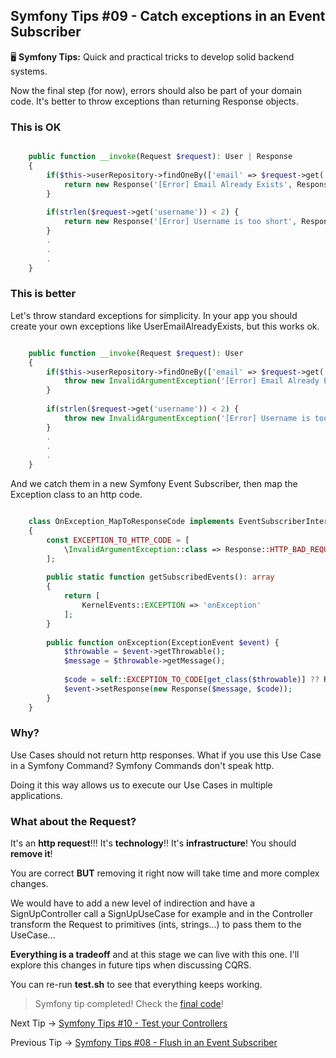 ## Symfony Tips #09 - Catch exceptions in an Event Subscriber

🖥 **Symfony Tips:** Quick and practical tricks to develop solid backend systems.

Now the final step (for now), errors should also be part of your domain code. It's better to throw exceptions than returning Response objects.

### This is OK

```php

    public function __invoke(Request $request): User | Response
    {
        if($this->userRepository->findOneBy(['email' => $request->get('email')])) {
            return new Response('[Error] Email Already Exists', Response::HTTP_CONFLICT);
        }
    
        if(strlen($request->get('username')) < 2) {
            return new Response('[Error] Username is too short', Response::HTTP_BAD_REQUEST);
        }
        .
        .
        .
    }
 ```   

### This is better

Let's throw standard exceptions for simplicity. In your app you should create your own exceptions like UserEmailAlreadyExists, but this works ok.

```php

    public function __invoke(Request $request): User
    {
        if($this->userRepository->findOneBy(['email' => $request->get('email')])) {
            throw new InvalidArgumentException('[Error] Email Already Exists');
        }
    
        if(strlen($request->get('username')) < 2) {
            throw new InvalidArgumentException('[Error] Username is too short');
        }
        .
        .
        .
    }
```  

And we catch them in a new Symfony Event Subscriber, then map the Exception class to an http code.

```php

    class OnException_MapToResponseCode implements EventSubscriberInterface
    {
        const EXCEPTION_TO_HTTP_CODE = [
            \InvalidArgumentException::class => Response::HTTP_BAD_REQUEST
        ];
    
        public static function getSubscribedEvents(): array
        {
            return [
                KernelEvents::EXCEPTION => 'onException'
            ];
        }
    
        public function onException(ExceptionEvent $event) {
            $throwable = $event->getThrowable();
            $message = $throwable->getMessage();
    
            $code = self::EXCEPTION_TO_CODE[get_class($throwable)] ?? Response::HTTP_INTERNAL_SERVER_ERROR;
            $event->setResponse(new Response($message, $code));
        }
    }
```  

### Why?

Use Cases should not return http responses. What if you use this Use Case in a Symfony Command? Symfony Commands don't speak http.

Doing it this way allows us to execute our Use Cases in multiple applications.

### What about the Request?

It's an **http request**!!! It's **technology**!! It's **infrastructure**! You should **remove it**!

You are correct **BUT** removing it right now will take time and more complex changes.

We would have to add a new level of indirection and have a SignUpController call a SignUpUseCase for example and in the Controller transform the Request to primitives (ints, strings...) to pass them to the UseCase...

**Everything is a tradeoff** and at this stage we can live with this one. I'll explore this changes in future tips when discussing CQRS.

You can re-run **test.sh** to see that everything keeps working.

> Symfony tip completed! Check the [final code](https://github.com/albertobeiz/symfony-tips/tree/09)!

Next Tip -> [Symfony Tips #10 - Test your Controllers](https://github.com/albertobeiz/symfony-tips/tree/10)

Previous Tip -> [Symfony Tips #08 - Flush in an Event Subscriber](https://github.com/albertobeiz/symfony-tips/tree/08)
